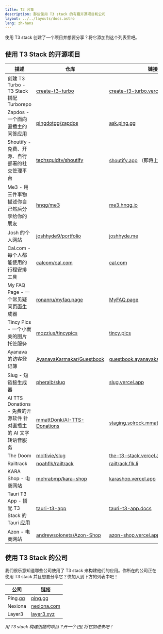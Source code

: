 ```yaml
---
title: T3 合集
description: 那些使用 T3 stack 的有趣开源项目和公司
layout: ../../layouts/docs.astro
lang: zh-hans
---
```


使用 T3 stack 创建了一个项目并想要分享？将它添加到这个列表里吧。

## 使用 T3 Stack 的开源项目

| 描述                                                             | 仓库                                                                        | 链接                                                                              |
| ---------------------------------------------------------------- | --------------------------------------------------------------------------- | --------------------------------------------------------------------------------- |
| 创建 T3 Turbo - T3 Stack 搭配 Turborepo                          | [create-t3-turbo](https://github.com/t3-oss/create-t3-turbo)                | [create-t3-turbo.vercel.app](https://create-t3-turbo.vercel.app/)                 |
| Zapdos - 一个面向直播主的问答应用                                | [pingdotgg/zapdos](https://github.com/pingdotgg/zapdos)                     | [ask.ping.gg](https://ask.ping.gg)                                                |
| Shoutify - 免费、开源、自行部署的社交管理平台                    | [techsquidtv/shoutify](https://github.com/TechSquidTV/Shoutify)             | [shoutify.app](https://github.com/TechSquidTV/Shoutify) （即将上线）              |
| Me3 - 用三件事物描述你自己然后分享给你的朋友                     | [hnqg/me3](https://github.com/hnqg/me3)                                     | [me3.hnqg.io](https://me3.hnqg.io)                                                |
| Josh 的个人网站                                                  | [joshhyde9/portfolio](https://github.com/JoshHyde9/portfolio)               | [joshhyde.me](https://joshhyde.me)                                                |
| Cal.com - 每个人都能使用的行程安排工具                           | [calcom/cal.com](https://github.com/calcom/cal.com)                         | [cal.com](https://cal.com)                                                        |
| My FAQ Page - 一个常见疑问页面生成器                             | [ronanru/myfaq.page](https://github.com/ronanru/myfaq.page)                 | [MyFAQ.page](https://myfaq.page)                                                  |
| Tincy Pics - 一个小而美的图片托管服务                            | [mozzius/tincypics](https://github.com/mozzius/tincypics)                   | [tincy.pics](https://tincy.pics)                                                  |
| Ayanava 的访客登记簿                                             | [AyanavaKarmakar/Guestbook](https://github.com/AyanavaKarmakar/Guestbook)   | [guestbook.ayanavakarmakar.software](https://guestbook.ayanavakarmakar.software/) |
| Slug - 短链接生成器                                              | [pheralb/slug](https://github.com/pheralb/slug)                             | [slug.vercel.app](https://slug.vercel.app)                                        |
| AI TTS Donations - 免费的开源软件 针对直播主的 AI 文字转语音服务 | [mmattDonk/AI-TTS-Donations](https://github.com/mmattDonk/AI-TTS-Donations) | [staging.solrock.mmattDonk.com](https://staging.solrock.mmattDonk.com)            |
| The Doom                                                         | [moltivie/slug](https://github.com/Moltivie/the-t3-stack)                   | [the-t3-stack.vercel.app](https://the-t3-stack.vercel.app)                        |
| Railtrack                                                        | [noahflk/railtrack](https://github.com/noahflk/railtrack)                   | [railtrack.flk.li](https://railtrack.flk.li)                                      |
| KARA Shop - 电商网站                                             | [mehrabmp/kara-shop](https://github.com/mehrabmp/kara-shop)                 | [karashop.vercel.app](https://karashop.vercel.app/)                               |
| Tauri T3 App - 搭配 T3 Stack 的 Tauri 应用                       | [tauri-t3-app](https://github.com/AyanavaKarmakar/tauri-t3-app)             | [tauri-t3-app.docs](https://github.com/AyanavaKarmakar/tauri-t3-app#readme)       |
| Azon - 电商网站                                                  | [andrewsolonets/Azon-Shop](https://github.com/andrewsolonets/Azon-Shop)     | [azon-shop.vercel.app](https://azon-shop.vercel.app/)                             |

## 使用 T3 Stack 的公司

我们很乐意知道哪些公司使用了 T3 stack 来构建他们的应用。你所在的公司正在使用 T3 stack 并且想要分享它？快加入到下方的列表中吧！

| 公司    | 链接                               |
| ------- | ---------------------------------- |
| Ping.gg | [ping.gg](https://ping.gg)         |
| Nexiona | [nexiona.com](https://nexiona.com) |
| Layer3  | [layer3.xyz](https://layer3.xyz)   |

_用 T3 stack 构建很酷的项目？开一个 [PR](https://github.com/t3-oss/create-t3-app/tree/next/www/src/pages/en/t3-collection.md) 将它加进来吧！_
